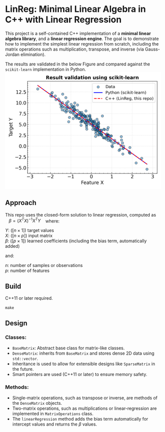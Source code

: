 # LinReg: Minimal Linear Algebra in C++ with Linear Regression

This project is a self-contained C++ implementation of a **minimal linear algebra library**, and a **linear regression engine**.
The goal is to demonstrate how to implement the simplest linear regression from scratch, including the matrix operations such as multiplication, transpose, and inverse (via Gauss-Jordan elimination).

The results are validated in the below Figure and compared against the `scikit-learn` implementation in Python.
![Regression Comparison](validate/comparison.png)

## Approach

This repo uses the closed-form solution to linear regression, computed as $~~~\beta = (X^T X)^{-1} X^T Y~~~$ where:

$Y$: ($[n \times 1]$) target values   
$X$: ($[n \times p]$) input matrix   
$\beta$: ($[p \times 1]$) learned coefficients (including the bias term, automatically added)   

and:

$n$: number of samples or observations   
$p$: number of features   

## Build

C++11 or later required.
```
make
```

## Design

### Classes:

- `BaseMatrix`: Abstract base class for matrix-like classes.
- `DenseMatrix`: inherits from `BaseMatrix` and stores dense 2D data using `std::vector`.
- Inheritance is used to allow for extensible designs like `SparseMatrix` in the future.
- Smart pointers are used (C++11 or later) to ensure memory safety.

### Methods:
- Single-matrix operations, such as transpose or inverse, are methods of the `DenseMatrix` objects.
- Two-matrix operations, such as multiplications or linear-regression are implemented in `MatrixOperations` class.
- The `linearRegression` method adds the bias term automatically for intercept values and returns the $\beta$ values.
